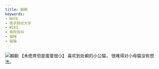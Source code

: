 ```yaml
---
title: 躺躺
keywords:
- NUFE
- 南京财经大学
- WIKI
- 南财百科
- 猫咪
- 猫猫
---
```

![躺躺](/mao/躺躺.jpg)
【未绝育但是蛋蛋很小】
喜欢到处躺的小公猫，
很难得对小母猫没有想法。